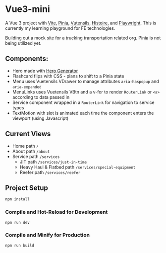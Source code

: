 # Vue3-mini

A Vue 3 project with [Vite](https://vitejs.dev/), [Pinia](https://pinia.vuejs.org/), [Vutensils](https://vuetensils.com/), [Histoire](https://histoire.dev/), and [Playwright](https://playwright.dev/). This is currently my learning playground for FE technologies. 

Building out a mock site for a trucking transportation related org. Pinia is not being utilized yet.

## Components:
  
  * Hero made with [Hero Generator](https://hero-generator.netlify.app/)
  * Flashcard flips with CSS - plans to shift to a Pinia state
  * Menu uses Vuetensils VDrawer to manage attributes `aria-haspopup` and `aria-expanded`  
  * MenuLinks uses Vuetensils VBtn and a v-for to render `RouterLink` or `<a>` according to data passed in
  * Service component wrapped in a `RouterLink` for navigation to service types
  * TextMotion with slot is animated each time the component enters the viewport (using Javascript)
  
## Current Views

  * Home path   `/`
  * About path    `/about`
  * Service path    `/services`
      * JIT path    `/services/just-in-time`
      * Heavy Haul & Flatbed path   `/services/special-equipment`
      * Reefer path    `/services/reefer`


## Project Setup

```sh
npm install
```

### Compile and Hot-Reload for Development

```sh
npm run dev
```

### Compile and Minify for Production

```sh
npm run build
```
